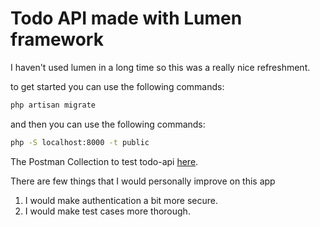 # Todo API made with Lumen framework

I haven't used lumen in a long time so this was a really nice refreshment.

to get started you can use the following commands:

```bash
php artisan migrate
```

and then you can use the following commands:

```bash
php -S localhost:8000 -t public
```

The Postman Collection to test todo-api [here](https://www.getpostman.com/collections/ff78c6c51059d3e58b0f).

There are few things that I would personally improve on this app

1. I would make authentication a bit more secure.
2. I would make test cases more thorough.
